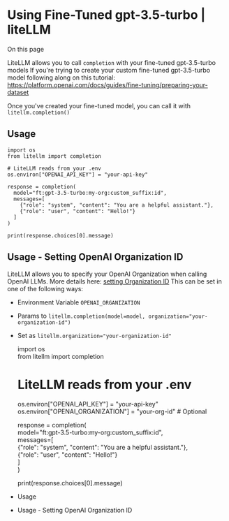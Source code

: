 # Using Fine-Tuned gpt-3.5-turbo | liteLLM

On this page

LiteLLM allows you to call `completion` with your fine-tuned gpt-3.5-turbo models If you're trying to create your custom fine-tuned gpt-3.5-turbo model following along on this tutorial: <https://platform.openai.com/docs/guides/fine-tuning/preparing-your-dataset>

Once you've created your fine-tuned model, you can call it with `litellm.completion()`

## Usage​
    
    
    import os  
    from litellm import completion  
      
    # LiteLLM reads from your .env  
    os.environ["OPENAI_API_KEY"] = "your-api-key"  
      
    response = completion(  
      model="ft:gpt-3.5-turbo:my-org:custom_suffix:id",  
      messages=[  
        {"role": "system", "content": "You are a helpful assistant."},  
        {"role": "user", "content": "Hello!"}  
      ]  
    )  
      
    print(response.choices[0].message)  
    

## Usage - Setting OpenAI Organization ID​

LiteLLM allows you to specify your OpenAI Organization when calling OpenAI LLMs. More details here: [setting Organization ID](https://docs.litellm.ai/docs/providers/openai#setting-organization-id-for-completion-calls) This can be set in one of the following ways:

  * Environment Variable `OPENAI_ORGANIZATION`
  * Params to `litellm.completion(model=model, organization="your-organization-id")`
  * Set as `litellm.organization="your-organization-id"`

    
    
    import os  
    from litellm import completion  
      
    # LiteLLM reads from your .env  
    os.environ["OPENAI_API_KEY"] = "your-api-key"  
    os.environ["OPENAI_ORGANIZATION"] = "your-org-id" # Optional  
      
    response = completion(  
      model="ft:gpt-3.5-turbo:my-org:custom_suffix:id",  
      messages=[  
        {"role": "system", "content": "You are a helpful assistant."},  
        {"role": "user", "content": "Hello!"}  
      ]  
    )  
      
    print(response.choices[0].message)  
    

  * Usage
  * Usage - Setting OpenAI Organization ID